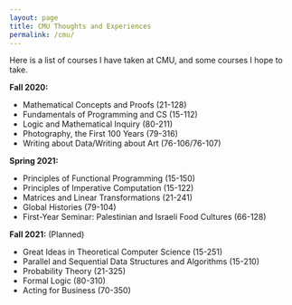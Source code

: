 ```yaml
---
layout: page
title: CMU Thoughts and Experiences
permalink: /cmu/
---
```


Here is a list of courses I have taken at CMU, and some courses I hope to take.

<!---Full course thoughts and reviews [here](courses) --->


**Fall 2020:** 

- Mathematical Concepts and Proofs (21-128)
- Fundamentals of Programming and CS (15-112)
- Logic and Mathematical Inquiry (80-211)
- Photography, the First 100 Years (79-316)
- Writing about Data/Writing about Art (76-106/76-107)

**Spring 2021:**

- Principles of Functional Programming (15-150)
- Principles of Imperative Computation (15-122)
- Matrices and Linear Transformations (21-241)
- Global Histories (79-104)
- First-Year Seminar: Palestinian and Israeli Food Cultures (66-128)

**Fall 2021:** (Planned)

- Great Ideas in Theoretical Computer Science (15-251)
- Parallel and Sequential Data Structures and Algorithms (15-210)
- Probability Theory (21-325)
- Formal Logic (80-310)
- Acting for Business (70-350)

